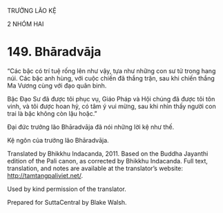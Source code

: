 TRƯỞNG LÃO KỆ

2 NHÓM HAI

# 149\. Bhāradvāja

“Các bậc có trí tuệ rống lên như vậy, tựa như những con sư tử trong hang núi. Các bậc anh hùng, với cuộc chiến đã thắng trận, sau khi chiến thắng Ma Vương cùng với đạo quân binh.

Bậc Đạo Sư đã được tôi phục vụ, Giáo Pháp và Hội chúng đã được tôi tôn vinh, và tôi được hoan hỷ, có tâm ý vui mừng, sau khi nhìn thấy người con trai là bậc không còn lậu hoặc.”

Đại đức trưởng lão Bhāradvāja đã nói những lời kệ như thế.

Kệ ngôn của trưởng lão Bhāradvāja.

Translated by Bhikkhu Indacanda, 2011. Based on the Buddha Jayanthi edition of the Pali canon, as corrected by Bhikkhu Indacanda. Full text, translation, and notes are available at the translator’s website: http://tamtangpaliviet.net/.

Used by kind permission of the translator.

Prepared for SuttaCentral by Blake Walsh.